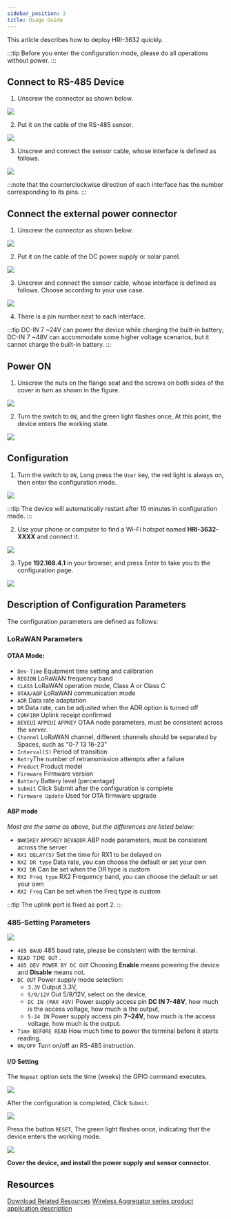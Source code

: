 ```yaml
---
sidebar_position: 2
title: Usage Guide
---
```



This article describes how to deploy HRI-3632 quickly.

:::tip
Before you enter the configuration mode, please do all operations without power.
:::

## Connect to RS-485 Device
1. Unscrew the connector as shown below. 

![](img/quick_start/06(1).jpg) 

2. Put it on the cable of the RS-485 sensor.

![](img/quick_start/07(1).jpg)

3. Unscrew and connect the sensor cable, whose interface is defined as follows.

![](img/quick_start/08.png)

:::note
that the counterclockwise direction of each interface has the number corresponding to its pins.
:::

## Connect the external power connector
1. Unscrew the connector as shown below. 

![](img/quick_start/06(1).jpg)

2. Put it on the cable of the DC power supply or solar panel.

![](img/quick_start/07(1).jpg)

3. Unscrew and connect the sensor cable, whose interface is defined as follows. Choose according to your use case.

![](img/quick_start/09.png)

4. There is a pin number next to each interface.

:::tip
DC-IN 7 ~24V can power the device while charging the built-in battery; DC-IN 7 ~48V can accommodate some higher voltage scenarios, but it cannot charge the built-in battery.
:::

## Power ON
1. Unscrew the nuts on the flange seat and the screws on both sides of the cover in turn as shown in the figure.

![](img/quick_start/01.png)  

2. Turn the switch to `ON`, and the green light flashes once, At this point, the device enters the working state.

![](img/quick_start/02.png)  

## Configuration
1. Turn the switch to `ON`,  Long press the `User` key, the red light is always on, then enter the configuration mode.

![](img/quick_start/03.png)  

:::tip
The device will automatically restart after 10 minutes in configuration mode.
:::

2. Use your phone or computer to find a Wi-Fi hotspot named **HRI-3632-XXXX** and connect it.

![](img/quick_start/04.jpg)

3. Type **192.168.4.1** in your browser, and press Enter to take you to the configuration page.

![](img/quick_start/05.png)

## Description of Configuration Parameters
The configuration parameters are defined as follows:
### LoRaWAN Parameters
#### OTAA Mode:

  - `Dev-Time` Equipment time setting and calibration
  - `REGION` LoRaWAN frequency band
  - `CLASS` LoRaWAN operation mode, Class A or Class C
  - `OTAA/ABP` LoRaWAN communication mode
  - `ADR` Data rate adaptation
  - `DR` Data rate, can be adjusted when the ADR option is turned off
  - `CONFIRM` Uplink receipt confirmed
  - `DEVEUI` `APPEUI` `APPKEY` OTAA node parameters, must be consistent across the server. 
  - `Channel` LoRaWAN channel, different channels should be separated by Spaces, such as "0-7 13 16-23"
  - `Interval(S)` Period of transition
  - `Retry`The number of retransmission attempts after a failure
  - `Product` Product model
  - `Firmware` Firmware version
  - `Battery` Battery level (percentage)
  - `Submit` Click Submit after the configuration is complete
  - `Firmware Update` Used for OTA firmware upgrade

#### ABP mode

*Most are the same as above, but the differences are listed below:*

  - `NWKSKEY` `APPSKEY` `DEVADDR` ABP node parameters, must be consistent across the server
  - `RX1 DELAY(S)` Set the time for RX1 to be delayed on
  - `RX2 DR type` Data rate, you can choose the default or set your own
  - `RX2 DR` Can be set when the DR type is custom
  - `RX2 Freq type` RX2 Frequency band, you can choose the default or set your own
  - `RX2 Freq` Can be set when the Freq type is custom

:::tip
The uplink port is fixed as port 2.
:::

### 485-Setting Parameters
![](img/quick_start/06.png)

  - `485 BAUD` 485 baud rate, please be consistent with the terminal.
  - `READ TIME OUT` .
  - `485 DEV POWER BY DC OUT`  Choosing **Enable** means powering the device and **Disable** means not.
  - `DC OUT` Power supply mode selection:
    - `3.3V`  Output 3.3V,
    - `5/9/12V`  Out 5/9/12V, select on the device,
    - `DC IN (MAX 48V)`  Power supply access pin **DC IN 7-48V**, how much is the access voltage, how much is the output,
    - `5-24 IN`  Power supply access pin **7~24V**, how much is the access voltage, how much is the output.
  - `Time BEFORE READ` How much time to power the terminal before it starts reading.
  - `ON/OFF` Turn on/off an RS-485 instruction.
#### I/O Setting
The `Repeat` option sets the time (weeks) the GPIO command executes. 

![](img/quick_start/10.png)

After the configuration is completed, Click `Submit`. 

![](img/quick_start/11.png)

Press the button `RESET`, The green light flashes once, indicating that the device enters the working mode. 

![](img/quick_start/12.png)

**Cover the device, and install the power supply and sensor connector.**

## Resources
[Download Related Resources](https://resource.heltec.cn/download/Sensor%20Hub%20for%20industry)
[Wireless Aggregator series product application description](https://heltec.org/wireless-aggregator/)